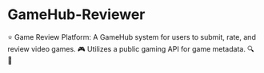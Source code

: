 # GameHub-Reviewer
⭐ Game Review Platform: A GameHub system for users to submit, rate, and review video games. 🎮 Utilizes a public gaming API for game metadata. 🔍 🍿
